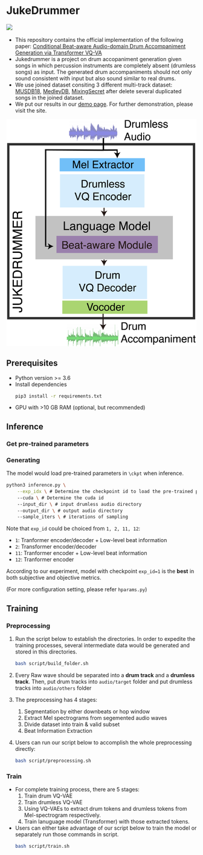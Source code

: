 # JukeDrummer

![](https://www.youtube.com/watch?v=kfsN_46Rwq0)

- This repository contains the official implementation of the following paper: [Conditional Beat-aware Audio-domain Drum Accompaniment Generation via Transformer VQ-VA](https://arxiv.org/abs/2210.06007)
- Jukedrummer is a project on drum accopaniment generation given songs in which percussion instruments are completely absent (drumless songs) as input. The generated drum accompaniments should not only sound consistent with input but also sound similar to real drums.
- We use joined dataset consiting 3 different multi-track dataset: [MUSDB18](https://sigsep.github.io/datasets/musdb.html), [MedleyDB](https://medleydb.weebly.com
), [MixingSecret](https://musicinformatics.gatech.edu/conferences/mixing-secrets-a-multi-track-dataset-for-instrument-recognition/) after delete several duplicated songs in the joined dataset.
- We put our results in our [demo page](https://legoodmanner.github.io/jukedrummer-demo/). For further demonstration, please visit the site.

![](src/img/flowchart.png)

## Prerequisites
- Python version >= 3.6
- Install dependencies
    ```bash 
    pip3 install -r requirements.txt
    ```
- GPU with >10 GB RAM (optional, but recommended)

## Inference
### Get pre-trained parameters

### Generating
The model would load pre-trained parameters in `\ckpt` when inference.
```bash
python3 inference.py \
    --exp_idx \ # Determine the checkpoint id to load the pre-trained parameters
    --cuda \ # Determine the cuda id
    --input_dir \ # input drumless audio directory
    --output_dir \ # output audio directory
    --sample_iters \ # iterations of sampling
```
Note that `exp_id` could be choiced from `1, 2, 11, 12`:
- `1`: Tranformer encoder/decoder + Low-level beat information 
- `2`: Transformer encoder/decoder 
- `11`: Tranformer encoder + Low-level beat information
- `12`: Tranformer encoder

According to our experiment, model with checkpoint `exp_id=1` is the **best** in both subjective and objective metrics. 

(For more configuration setting, please refer `hparams.py`)

## Training
### Preprocessing
1. Run the script below to establish the directories. In order to expedite the training processes, several intermediate data would be generated and stored in this directories.
    ```bash 
    bash script/build_folder.sh
    ```
2. Every Raw wave should be separated into a **drum track** and a **drumless track**. Then, put drum tracks into `audio/target` folder and put drumless tracks into `audio/others` folder
3. The preprocessing has 4 stages:
    1. Segmentation by either downbeats or hop window
    2. Extract Mel spectrograms from segemented audio waves
    3. Divide dataset into train & valid subset
    4. Beat Information Extraction


4. Users can run our script below to accomplish the whole preprocessing directly:
    ```bash 
    bash script/preprocessing.sh
    ```

### Train




- For complete training process, there are 5 stages:
    1. Train drum VQ-VAE
    2. Train drumless VQ-VAE
    3. Using VQ-VAEs to extract drum tokens and drumless tokens from Mel-spectrogram respectively.
    4. Train lanuguage model (Transformer) with those extracted tokens.
- Users can either take advantage of our script below to train the model or separately run those commands in script.
    ```bash
    bash script/train.sh
    ```